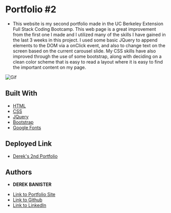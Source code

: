 # Portfolio #2

* This website is my second portfolio made in the UC Berkeley Extension Full Stack Coding Bootcamp. This web page is a great improvement from the first one I made and I utilized many of the skills I have gained in the last 3 weeks in this project. I used some basic JQuery to append elements to the DOM via a onClick event, and also to change text on the screen based on the current carousel slide. My CSS skills have also improved through the use of some bootstrap, along with deciding on a clean color scheme that is easy to read a layout where it is easy to find the important content on my page.

![Gif](/images/site.gif) 


## Built With

* [HTML](https://developer.mozilla.org/en-US/docs/Web/HTML)
* [CSS](https://developer.mozilla.org/en-US/docs/Web/CSS)
* [JQuery](https://jquery.com/)
* [Bootstrap](https://getbootstrap.com/)
* [Google Fonts](https://fonts.google.com/)


## Deployed Link

* [Derek's 2nd Portfolio](https://derekbanister.github.io/portfolio-two/)


## Authors

* **DEREK BANISTER** 

- [Link to Portfolio Site](https://derekbanister.github.io/First-Portfolio/)
- [Link to Github](https://github.com/DerekBanister)
- [Link to LinkedIn](https://www.linkedin.com/in/derek-banister/)